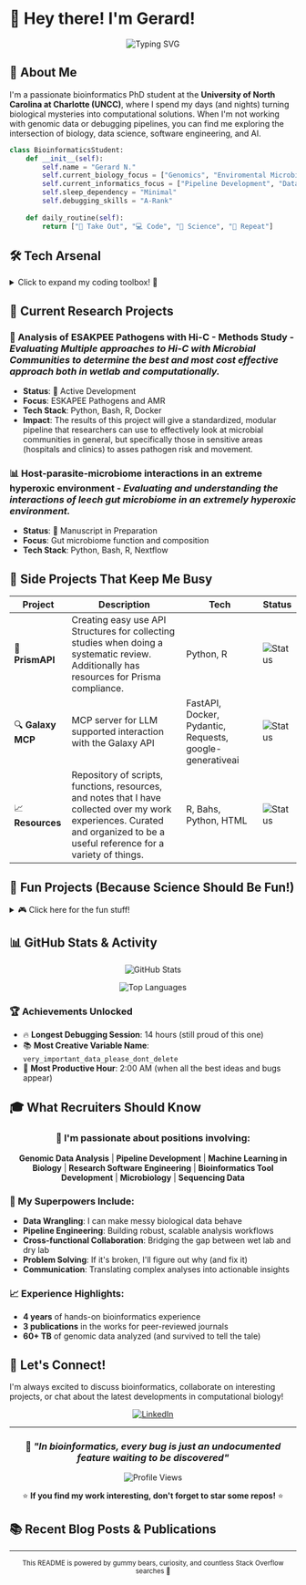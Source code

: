 # 🧬 Hey there! I'm Gerard! 

<div align="center">

![Typing SVG](https://readme-typing-svg.herokuapp.com?font=Fira+Code&pause=1000&color=36BCF7&width=435&lines=Bioinformatics+PhD+Student;Data+Scientist+%7C+Code+Enthusiast;Curiosity+%2B+Code+%3D+Discovery)

</div>

## 🔬 About Me

I'm a passionate bioinformatics PhD student at the **University of North Carolina at Charlotte (UNCC)**, where I spend my days (and nights) turning biological mysteries into computational solutions. When I'm not working with genomic data or debugging pipelines, you can find me exploring the intersection of biology, data science, software engineering, and AI.

```python
class BioinformaticsStudent:
    def __init__(self):
        self.name = "Gerard N."
        self.current_biology_focus = ["Genomics", "Enviromental Microbiomes", "Hi-C Sequence Analysis"]
        self.current_informatics_focus = ["Pipeline Development", "Data Visualization", "Documentation"]
        self.sleep_dependency = "Minimal"
        self.debugging_skills = "A-Rank"
    
    def daily_routine(self):
        return ["🥡 Take Out", "💻 Code", "🧬 Science", "🔄 Repeat"]
```

## 🛠️ Tech Arsenal

<details>
<summary>Click to expand my coding toolbox! 🧰</summary>

### Languages & Frameworks
![Python](https://img.shields.io/badge/Python-3776AB?style=for-the-badge&logo=python&logoColor=white)
![R](https://img.shields.io/badge/R-276DC3?style=for-the-badge&logo=r&logoColor=white)
![Bash](https://img.shields.io/badge/Bash-4EAA25?style=for-the-badge&logo=gnu-bash&logoColor=white)

### Bioinformatics Superpowers 🦸‍♀️
- **Sequence Analysis**: BLAST, BWA, Bowtie2, Minimap2
- **Variant Calling**: Samtools/BCFtools
- **Genomic Visualization**: IGV, UCSC Genome Browser, AlignmentViewer

### Data Science & ML
- **Libraries**: Pandas, NumPy, Requests, dotENV
- **Visualization**: Matplotlib, Seaborn, ggplot2, Plotly
- **Statistics**: Scipy, Bioconductor
- **MCP**: PyTorch, Google Gemini, OpenAI
- **APIs**: Google Gemini, OpenAI, Web of Science, PubMed

### Infrastructure & Tools
- **Workflow Management**: Nextflow, Snakemake
- **Containers**: Docker, Singularity
- **HPC**: SLURM
- **Version Control**: Git, GitHub Actions

</details>

## 🔬 Current Research Projects

### 🧬 Analysis of ESAKPEE Pathogens with Hi-C - Methods Study - *Evaluating Multiple approaches to Hi-C with Microbial Communities to determine the best and most cost effective approach both in wetlab and computationally.*
- **Status**: 🚀 Active Development
- **Focus**: ESKAPEE Pathogens and AMR
- **Tech Stack**: Python, Bash, R, Docker
- **Impact**: The results of this project will give a standardized, modular pipeline that researchers can use to effectively look at microbial communities in general, but specifically those in sensitive areas (hospitals and clinics) to asses pathogen risk and movement.

### 📊 Host-parasite-microbiome interactions in an extreme hyperoxic environment - *Evaluating and understanding the interactions of leech gut microbiome in an extremely hyperoxic environment.*
- **Status**: 📝 Manuscript in Preparation
- **Focus**: Gut microbiome function and composition
- **Tech Stack**: Python, Bash, R, Nextflow

<!-- <div align="center">

*🔬 Check out my [research portfolio](link-to-portfolio) for detailed project descriptions*

</div> -->

## 🚀 Side Projects That Keep Me Busy

| Project | Description | Tech | Status |
|---------|-------------|------|---------|
| 🧬 **PrismAPI** | Creating easy use API Structures for collecting studies when doing a systematic review. Additionally has resources for Prisma compliance. | Python, R | ![Status](https://img.shields.io/badge/Status-Active-success) |
| 🔍 **Galaxy MCP** | MCP server for LLM supported interaction with the Galaxy API | FastAPI, Docker, Pydantic, Requests, google-generativeai | ![Status](https://img.shields.io/badge/Status-Beta-yellow) |
| 📈 **Resources** | Repository of scripts, functions, resources, and notes that I have collected over my work experiences. Curated and organized to be a useful reference for a variety of things. | R, Bahs, Python, HTML | ![Status](https://img.shields.io/badge/Status-Beta-yellow) |

## 🎯 Fun Projects (Because Science Should Be Fun!)

<details>
<summary>🎮 Click here for the fun stuff!</summary>
- **📚 D&D Character Information Website**: A Git Pages site to showcase the backstory of one of my DND characters. This project also provided me an introduction to HTML and website building. Future plans are to add more pages and interactive elements.
- **🃏 MCP for the Scryfall API**: Still a work-in-progress and in the early stages, but to learn MCPs I am making one for the Scryfall API. As a big fan of Magic: The Gathering, this was an entertaining way to learn.

*"If it's not documented in a README, did it really happen?"* - Ancient Bioinformatics Proverb

</details>

## 📊 GitHub Stats & Activity

<div align="center">

![GitHub Stats](https://github-readme-stats.vercel.app/api?username=yourusername&show_icons=true&theme=radical)

![Top Languages](https://github-readme-stats.vercel.app/api/top-langs/?username=yourusername&layout=compact&theme=radical)

</div>

### 🏆 Achievements Unlocked
- 🔥 **Longest Debugging Session**: 14 hours (still proud of this one)
- 📚 **Most Creative Variable Name**: `very_important_data_please_dont_delete`
- 🦉 **Most Productive Hour**: 2:00 AM (when all the best ideas and bugs appear)

## 🎓 What Recruiters Should Know

<div align="center">

### 💼 I'm passionate about positions involving:
**Genomic Data Analysis** | **Pipeline Development** | **Machine Learning in Biology** | **Research Software Engineering** | **Bioinformatics Tool Development** | **Microbiology** | **Sequencing Data**

</div>

### 🌟 My Superpowers Include:
- **Data Wrangling**: I can make messy biological data behave
- **Pipeline Engineering**: Building robust, scalable analysis workflows
- **Cross-functional Collaboration**: Bridging the gap between wet lab and dry lab
- **Problem Solving**: If it's broken, I'll figure out why (and fix it)
- **Communication**: Translating complex analyses into actionable insights

### 📈 Experience Highlights:
- **4 years** of hands-on bioinformatics experience
- **3 publications** in the works for peer-reviewed journals
- **60+ TB** of genomic data analyzed (and survived to tell the tale)

## 🤝 Let's Connect!

I'm always excited to discuss bioinformatics, collaborate on interesting projects, or chat about the latest developments in computational biology!

<div align="center">

[![LinkedIn](https://img.shields.io/badge/LinkedIn-0077B5?style=for-the-badge&logo=linkedin&logoColor=white)](www.linkedin.com/in/gerard-r-nasser)

</div>

---

<div align="center">

### 🧬 *"In bioinformatics, every bug is just an undocumented feature waiting to be discovered"*

![Profile Views](https://komarev.com/ghpvc/?username=GerardNasser&color=blueviolet)

⭐ **If you find my work interesting, don't forget to star some repos!** ⭐

</div>

## 📚 Recent Blog Posts & Publications

<!-- BLOG-POST-LIST:START
- [Blog Post Title 1](link-to-post)
- [Blog Post Title 2](link-to-post)
- [Publication Title 1](link-to-publication)
BLOG-POST-LIST:END -->

---

<div align="center">
<sub>This README is powered by gummy bears, curiosity, and countless Stack Overflow searches 🚀</sub>
</div>